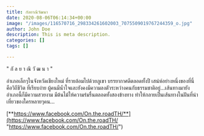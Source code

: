 ```yaml
---
title: กัลยาณิวัฒนา
date: 2020-08-06T06:14:34+00:00
image: "/images/116570716_298334261602003_7075509019767244359_o.jpg"
author: John Doe
description: This is meta description.
categories: []
tags: []

---
```

" กั ล ย า ณิ วั ฒ น า "

อำเภอเล็กๆในจังหวัดเชียงใหม่ ที่รายล้อมไปด้วยภูเขา บรรยากาศดีตลอดทั้งปี เสน่ห์อย่างหนึ่งของที่นี่คือวิถีชีวิต ที่เรียบง่าย ผู้คนมีน้ำใจและยังคงมีความลงตัวระหว่างคนกับธรรมชาติอยู่...เส้นทางมายังอำเภอนี้ก็มีความสวยงาม มีต้นไม้ให้ความร่มรื่นตลอดทั้งสองข้างทาง ทำให้กลายเป็นเส้นทางในฝันที่น่าเที่ยวของใครหลายๆคน...

[**https://www.facebook.com/On.the.roadTH/**](https://www.facebook.com/On.the.roadTH/ "https://www.facebook.com/On.the.roadTH/")